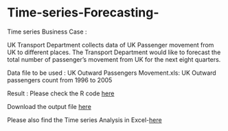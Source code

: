 # Time-series-Forecasting-

Time series Business Case : 

UK Transport Department collects data of UK Passenger movement from UK to different places. The Transport Department would like to forecast the total number of passenger’s movement from UK for the next eight quarters.

Data file to be used : UK Outward Passengers Movement.xls: UK Outward passengers count from 1996 to 2005

Result : Please check the R code <a href="https://github.com/MohitKedia/Time-series Forecasting-/blob/master/Time%20Series%20Forecasting.R">here</a> 

Download the output file <a href="https://github.com/MohitKedia/Time-series-Forecasting-/blob/master/Time%20Series%20Forecasting%20Output%20in%20R.xlsx?raw=true">here</a> 

Please also find the Time series Analysis in Excel-<a href="https://github.com/MohitKedia/Time-series-Forecasting-/blob/master/UK%20Outward%20Passengers%20Movement%20Forecasting%20in%20Excel.xlsx?raw=true">here</a>
